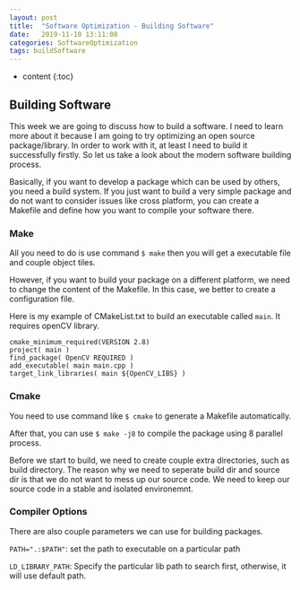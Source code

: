 ```yaml
---
layout: post
title:  "Software Optimization - Building Software"
date:   2019-11-10 13:11:00
categories: SoftwareOptimization
tags: buildSoftware
---
```

* content
{:toc}

## <strong>Building Software</strong>
This week we are going to discuss how to build a software. I need to learn more about it because I am going to try optimizing an open source package/library. In order to work with it, at least I need to build it successfully firstly. So let us take a look about the modern software building process. 




Basically, if you want to develop a package which can be used by others, you need a build system. If you just want to build a very simple package and do not want to consider issues like cross platform, you can create a Makefile and define how you want to compile your software there. 

### <strong>Make</strong> 
All you need to do is use command ```$ make``` then you will get a executable file and couple object tiles. 

However, if you want to build your package on a different platform, we need to change the content of the Makefile. In this case, we better to create a configuration file. 

Here is my example of CMakeList.txt to build an executable called ```main```. It requires openCV library. 

```
cmake_minimum_required(VERSION 2.8)
project( main )
find_package( OpenCV REQUIRED )
add_executable( main main.cpp )
target_link_libraries( main ${OpenCV_LIBS} )
```
### <strong>Cmake</strong>
You need to use command like ```$ cmake``` to generate a Makefile automatically. 

After that, you can use ```$ make -j8``` to compile the package using 8 parallel process. 

Before we start to build, we need to create couple extra directories, such as build directory. The reason why we need to seperate build dir and source dir is that we do not want to mess up our source code. We need to keep our source code in a stable and isolated environemnt. 

### <strong>Compiler Options</strong>
There are also couple parameters we can use for building packages.

```PATH=".:$PATH"```: set the path to executable on a particular path

```LD_LIBRARY_PATH```: Specify the particular lib path to search first, otherwise, it will use default path.
